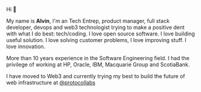 Hi 👋

My name is **Alvin**, I'm an Tech Entrep, product manager, full stack developer, devops and web3 technologist trying to make a positive dent with what I do best: tech/coding. I love open source software. I love building useful solution. I love solving customer problems, I love improving stuff. I love innovation.

More than 10 years experience in the Software Engineering field. I had the privilege of working at HP, Oracle, IBM, Macquarie Group and ScotiaBank.

I have moved to Web3 and currently trying my best to build the future of web infrastructure at [@protocollabs](https://protocol.ai/)
